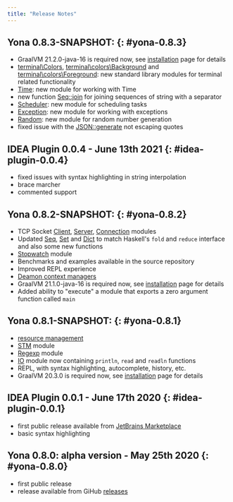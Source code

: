 ```yaml
---
title: "Release Notes"
---
```


## Yona 0.8.3-SNAPSHOT: {: #yona-0.8.3}
* GraalVM 21.2.0-java-16 is required now, see [installation](/getting_started/installation/) page for details
* [terminal\\Colors](/stdlib/terminal/colors/), [terminal\\colors\\Background](/stdlib/terminal/colors/background/) and [terminal\\colors\\Foreground](/stdlib/terminal/colors/foreground/): new standard library modules for terminal related functionality
* [Time](/stdlib/time/): new module for working with Time
* new function [Seq::join](/stdlib/seq/#join) for joining sequences of string with a separator
* [Scheduler](/stdlib/scheduler/): new module for scheduling tasks
* [Exception](/stdlib/exception/): new module for working with exceptions
* [Random](/stdlib/random/): new module for random number generation
* fixed issue with the [JSON::generate](/stdlib/json/#generate) not escaping quotes

## IDEA Plugin 0.0.4 - June 13th 2021 {: #idea-plugin-0.0.4}
* fixed issues with syntax highlighting in string interpolation
* brace marcher
* commented support

## Yona 0.8.2-SNAPSHOT: {: #yona-0.8.2}
* TCP Socket [Client](/stdlib/socket/tcp/client/), [Server](/stdlib/socket/tcp/server/), [Connection](/stdlib/socket/tcp/connection/) modules
* Updated [Seq](/stdlib/seq/), [Set](/stdlib/set/) and [Dict](/stdlib/dict/) to match Haskell's `fold` and `reduce` interface and also some new functions
* [Stopwatch](/stdlib/stopwatch/) module
* Benchmarks and examples available in the source repository
* Improved REPL experience
* [Deamon context managers](/features/resource-management#daemon-context-management)
* GraalVM 21.1.0-java-16 is required now, see [installation](/getting_started/installation/) page for details
* Added ability to "execute" a module that exports a zero argument function called `main`

## Yona 0.8.1-SNAPSHOT: {: #yona-0.8.1}
* [resource management](/features/resource-management/)
* [STM](/stdlib/stm/) module
* [Regexp](/stdlib/regexp/) module
* [IO](/stdlib/io/) module now containing `println`, `read` and `readln` functions
* REPL, with syntax highlighting, autocomplete, history, etc.
* GraalVM 20.3.0 is required now, see [installation](/getting_started/installation/) page for details

## IDEA Plugin 0.0.1 - June 17th 2020  {: #idea-plugin-0.0.1}
* first public release available from [JetBrains Marketplace](https://plugins.jetbrains.com/plugin/14536-yona-language)
* basic syntax highlighting

## Yona 0.8.0: alpha version - May 25th 2020  {: #yona-0.8.0}
* first public release
* release available from GiHub [releases](https://github.com/yona-lang/yona/releases/tag/0.8.0)
